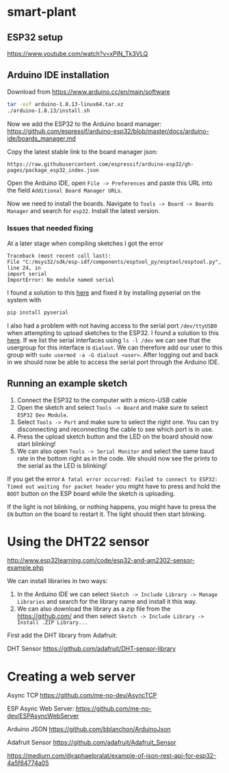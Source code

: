 # smart-plant


## ESP32 setup
https://www.youtube.com/watch?v=xPlN_Tk3VLQ

## Arduino IDE installation
Download from https://www.arduino.cc/en/main/software

```bash
tar -xvf arduino-1.8.13-linux64.tar.xz
./arduino-1.8.13/install.sh
```

Now we add the ESP32 to the Arduino board manager:
https://github.com/espressif/arduino-esp32/blob/master/docs/arduino-ide/boards_manager.md

Copy the latest stable link to the board manager json:
```
https://raw.githubusercontent.com/espressif/arduino-esp32/gh-pages/package_esp32_index.json
```

Open the Arduino IDE, open `File -> Preferences` and paste this URL into the field `Additional Board Manager URLs`.

Now we need to install the boards. Navigate to `Tools -> Board -> Boards Manager` and search for `esp32`. Install the latest version.

### Issues that needed fixing
At a later stage when compiling sketches I got the error
```
Traceback (most recent call last):
File "C:/msys32/sdk/esp-idf/components/esptool_py/esptool/esptool.py", line 24, in
import serial
ImportError: No module named serial
```

I found a solution to this [here](https://github.com/espressif/esptool/issues/171) and fixed it by installing pyserial on the system with
```bash
pip install pyserial
```

I also had a problem with not having access to the serial port `/dev/ttyUSB0` when attempting to upload sketches to the ESP32. I found a solution to this [here](https://www.arduino.cc/en/guide/linux#toc6). If we list the serial interfaces using `ls -l /dev` we can see that the usergroup for this interface is `dialout`. We can therefore add our user to this group with `sudo usermod -a -G dialout <user>`. After logging out and back in we should now be able to access the serial port through the Arduino IDE.

## Running an example sketch

1. Connect the ESP32 to the computer with a micro-USB cable
2. Open the sketch and select `Tools -> Board` and make sure to select `ESP32 Dev Module`.
3. Select `Tools -> Port` and make sure to select the right one. You can try disconnecting and reconnecting the cable to see which port is in use.
4. Press the upload sketch button and the LED on the board should now start blinking!
5. We can also open `Tools -> Serial Monitor` and select the same baud rate in the bottom right as in the code. We should now see the prints to the serial as the LED is blinking!

If you get the error `A fatal error occurred: Failed to connect to ESP32: Timed out waiting for packet header` you might have to press and hold the `BOOT` button on the ESP board while the sketch is uploading.

If the light is not blinking, or nothing happens, you might have to press the `EN` button on the board to restart it. The light should then start blinking.

# Using the DHT22 sensor
http://www.esp32learning.com/code/esp32-and-am2302-sensor-example.php

We can install libraries in two ways:

1. In the Arduino IDE we can select `Sketch -> Include Library -> Manage Libraries` and search for the library name and install it this way.
2. We can also download the library as a zip file from the https://github.com/ and then select `Sketch -> Include Library -> Install .ZIP Library...`

First add the DHT library from Adafruit:

DHT Sensor
https://github.com/adafruit/DHT-sensor-library


# Creating a web server

Async TCP
https://github.com/me-no-dev/AsyncTCP

ESP Async Web Server:
https://github.com/me-no-dev/ESPAsyncWebServer

Arduino JSON
https://github.com/bblanchon/ArduinoJson

Adafruit Sensor
https://github.com/adafruit/Adafruit_Sensor



https://medium.com/@raphaelpralat/example-of-json-rest-api-for-esp32-4a5f64774a05
